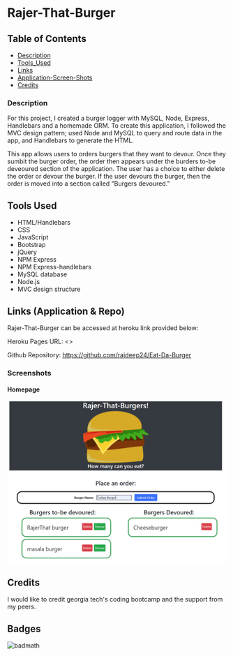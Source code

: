 # Rajer-That-Burger

## Table of Contents

- [Description](#Description)
- [Tools_Used](#Tools_Used)
- [Links](#Links)
- [Application-Screen-Shots](#Application-Screen-Shots)
- [Credits](#Credits)

### Description

For this project, I created a burger logger with MySQL, Node, Express, Handlebars and a homemade ORM. To create this application, I followed the MVC design pattern; used Node and MySQL to query and route data in the app, and Handlebars to generate the HTML.

This app allows users to orders burgers that they want to devour. Once they sumbit the burger order, the order then appears under the burders to-be deveoured section of the application. The user has a choice to either delete the order or devour the burger. If the user devours the burger, then the order is moved into a section called "Burgers devoured."

## Tools Used

- HTML/Handlebars
- CSS
- JavaScript
- Bootstrap
- jQuery
- NPM Express
- NPM Express-handlebars
- MySQL database
- Node.js
- MVC design structure

## Links (Application & Repo)

Rajer-That-Burger can be accessed at heroku link provided below:

Heroku Pages URL: <>

Github Repository: <https://github.com/rajdeep24/Eat-Da-Burger>

### Screenshots

#### Homepage

![RajerThat Burger Home Page](./public/assets/img/rajer_that_burger.PNG)

## Credits

I would like to credit georgia tech's coding bootcamp and the support from my peers.

## Badges

![badmath](https://img.shields.io/website?down_color=yellow&down_message=Ofline&up_color=Blue&up_message=Online&url=https%3A%2F%2Fimg.shields.io%2Fwebsite%2FPROTOCOL%2FURLREST.svg.)
